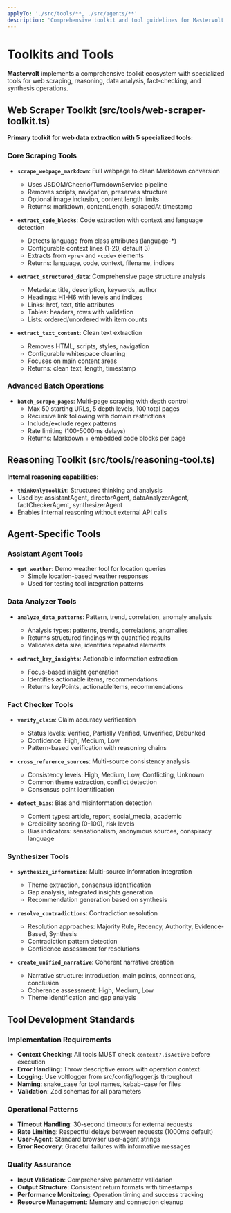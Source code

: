 ```yaml
---
applyTo: './src/tools/**, ./src/agents/**'
description: 'Comprehensive toolkit and tool guidelines for Mastervolt project'
---
```

# Toolkits and Tools

**Mastervolt** implements a comprehensive toolkit ecosystem with specialized tools for web scraping, reasoning, data analysis, fact-checking, and synthesis operations.

## Web Scraper Toolkit (src/tools/web-scraper-toolkit.ts)

**Primary toolkit for web data extraction with 5 specialized tools:**

### Core Scraping Tools

- **`scrape_webpage_markdown`**: Full webpage to clean Markdown conversion
  - Uses JSDOM/Cheerio/TurndownService pipeline
  - Removes scripts, navigation, preserves structure
  - Optional image inclusion, content length limits
  - Returns: markdown, contentLength, scrapedAt timestamp

- **`extract_code_blocks`**: Code extraction with context and language detection
  - Detects language from class attributes (language-*)
  - Configurable context lines (1-20, default 3)
  - Extracts from `<pre>` and `<code>` elements
  - Returns: language, code, context, filename, indices

- **`extract_structured_data`**: Comprehensive page structure analysis
  - Metadata: title, description, keywords, author
  - Headings: H1-H6 with levels and indices
  - Links: href, text, title attributes
  - Tables: headers, rows with validation
  - Lists: ordered/unordered with item counts

- **`extract_text_content`**: Clean text extraction
  - Removes HTML, scripts, styles, navigation
  - Configurable whitespace cleaning
  - Focuses on main content areas
  - Returns: clean text, length, timestamp

### Advanced Batch Operations

- **`batch_scrape_pages`**: Multi-page scraping with depth control
  - Max 50 starting URLs, 5 depth levels, 100 total pages
  - Recursive link following with domain restrictions
  - Include/exclude regex patterns
  - Rate limiting (100-5000ms delays)
  - Returns: Markdown + embedded code blocks per page

## Reasoning Toolkit (src/tools/reasoning-tool.ts)

**Internal reasoning capabilities:**

- **`thinkOnlyToolkit`**: Structured thinking and analysis
- Used by: assistantAgent, directorAgent, dataAnalyzerAgent, factCheckerAgent, synthesizerAgent
- Enables internal reasoning without external API calls

## Agent-Specific Tools

### Assistant Agent Tools

- **`get_weather`**: Demo weather tool for location queries
  - Simple location-based weather responses
  - Used for testing tool integration patterns

### Data Analyzer Tools

- **`analyze_data_patterns`**: Pattern, trend, correlation, anomaly analysis
  - Analysis types: patterns, trends, correlations, anomalies
  - Returns structured findings with quantified results
  - Validates data size, identifies repeated elements

- **`extract_key_insights`**: Actionable information extraction
  - Focus-based insight generation
  - Identifies actionable items, recommendations
  - Returns keyPoints, actionableItems, recommendations

### Fact Checker Tools

- **`verify_claim`**: Claim accuracy verification
  - Status levels: Verified, Partially Verified, Unverified, Debunked
  - Confidence: High, Medium, Low
  - Pattern-based verification with reasoning chains

- **`cross_reference_sources`**: Multi-source consistency analysis
  - Consistency levels: High, Medium, Low, Conflicting, Unknown
  - Common theme extraction, conflict detection
  - Consensus point identification

- **`detect_bias`**: Bias and misinformation detection
  - Content types: article, report, social_media, academic
  - Credibility scoring (0-100), risk levels
  - Bias indicators: sensationalism, anonymous sources, conspiracy language

### Synthesizer Tools

- **`synthesize_information`**: Multi-source information integration
  - Theme extraction, consensus identification
  - Gap analysis, integrated insights generation
  - Recommendation generation based on synthesis

- **`resolve_contradictions`**: Contradiction resolution
  - Resolution approaches: Majority Rule, Recency, Authority, Evidence-Based, Synthesis
  - Contradiction pattern detection
  - Confidence assessment for resolutions

- **`create_unified_narrative`**: Coherent narrative creation
  - Narrative structure: introduction, main points, connections, conclusion
  - Coherence assessment: High, Medium, Low
  - Theme identification and gap analysis

## Tool Development Standards

### Implementation Requirements

- **Context Checking**: All tools MUST check `context?.isActive` before execution
- **Error Handling**: Throw descriptive errors with operation context
- **Logging**: Use voltlogger from src/config/logger.js throughout
- **Naming**: snake_case for tool names, kebab-case for files
- **Validation**: Zod schemas for all parameters

### Operational Patterns

- **Timeout Handling**: 30-second timeouts for external requests
- **Rate Limiting**: Respectful delays between requests (1000ms default)
- **User-Agent**: Standard browser user-agent strings
- **Error Recovery**: Graceful failures with informative messages

### Quality Assurance

- **Input Validation**: Comprehensive parameter validation
- **Output Structure**: Consistent return formats with timestamps
- **Performance Monitoring**: Operation timing and success tracking
- **Resource Management**: Memory and connection cleanup
